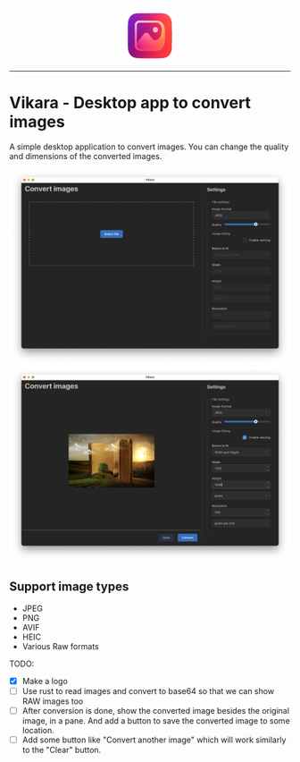 <p align="center"><img align="center" width="100" src="./vikara_logo.png"/></p>
<hr/>

# Vikara - Desktop app to convert images

A simple desktop application to convert images. You can change the quality and dimensions of the converted images.

![Screenshot 1](./images/demo1.png)
![Screenshot 1](./images/demo2.png)

## Support image types

- JPEG
- PNG
- AVIF
- HEIC
- Various Raw formats

TODO:

- [x] Make a logo
- [ ] Use rust to read images and convert to base64 so that we can show RAW images too
- [ ] After conversion is done, show the converted image besides the original image, in a pane. And add a button to save the converted image to some location.
- [ ] Add some button like "Convert another image" which will work similarly to the "Clear" button.
